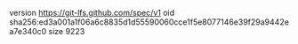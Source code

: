 version https://git-lfs.github.com/spec/v1
oid sha256:ed3a001a1f06a6c8835d1d55590060cce1f5e8077146e39f29a9442ea7e340c0
size 9223
